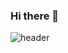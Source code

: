 ### Hi there 👋

![header](https://capsule-render.vercel.app/api?type=rect&color=2f4f4f&height=300&section=header&text=capsule%20render&fontSize=90)

<!--
**SeoroMin/SeoroMin** is a ✨ _special_ ✨ repository because its `README.md` (this file) appears on your GitHub profile.

Here are some ideas to get you started:

- 🔭 I’m currently working on ...
- 🌱 I’m currently learning ...
- 👯 I’m looking to collaborate on ...
- 🤔 I’m looking for help with ...
- 💬 Ask me about ...
- 📫 How to reach me: ...
- 😄 Pronouns: ...
- ⚡ Fun fact: ...
-->

